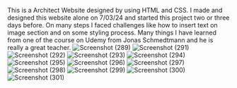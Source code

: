 This is a Architect Website designed by using HTML and CSS.
I made and designed this website alone on 7/03/24 and started this project two or three days before.
On many steps I faced challenges like how to insert text on image section and on some styling process.
Many things I have learned from one of the course on Udemy from Jonas Schmedtmann and he is really a great teacher.
![Screenshot (289)](https://github.com/RishabhRaj240/Architect-Website/assets/155876855/484a3289-d2f2-4871-b73f-5da9299e0b6e)
![Screenshot (291)](https://github.com/RishabhRaj240/Architect-Website/assets/155876855/2e117720-9da8-498b-b423-d64f337fe088)
![Screenshot (292)](https://github.com/RishabhRaj240/Architect-Website/assets/155876855/fdd8351d-08af-4dc6-8989-e95d74339430)
![Screenshot (293)](https://github.com/RishabhRaj240/Architect-Website/assets/155876855/a55f764e-8ebd-41c0-be30-784f7cf1fc39)
![Screenshot (294)](https://github.com/RishabhRaj240/Architect-Website/assets/155876855/b8255bb6-e70d-4753-aad1-99fb4d290040)
![Screenshot (295)](https://github.com/RishabhRaj240/Architect-Website/assets/155876855/2fb00911-704b-4124-8a75-10281f2b4146)
![Screenshot (296)](https://github.com/RishabhRaj240/Architect-Website/assets/155876855/914bb6a3-bbfe-49dd-a0ff-2373210387f3)
![Screenshot (297)](https://github.com/RishabhRaj240/Architect-Website/assets/155876855/79938a88-4f9e-4522-87a8-011941a8cb38)
![Screenshot (298)](https://github.com/RishabhRaj240/Architect-Website/assets/155876855/30af7ecd-cb60-4d43-a5af-231c4c0ff8ec)
![Screenshot (299)](https://github.com/RishabhRaj240/Architect-Website/assets/155876855/7b7cdc90-bc3c-459b-a00e-20378cb2940e)
![Screenshot (300)](https://github.com/RishabhRaj240/Architect-Website/assets/155876855/3dfb843a-a3e4-4482-987f-7e801b0294ac)
![Screenshot (301)](https://github.com/RishabhRaj240/Architect-Website/assets/155876855/416a05ca-a912-4997-9279-9d40f2a9e0e2)
